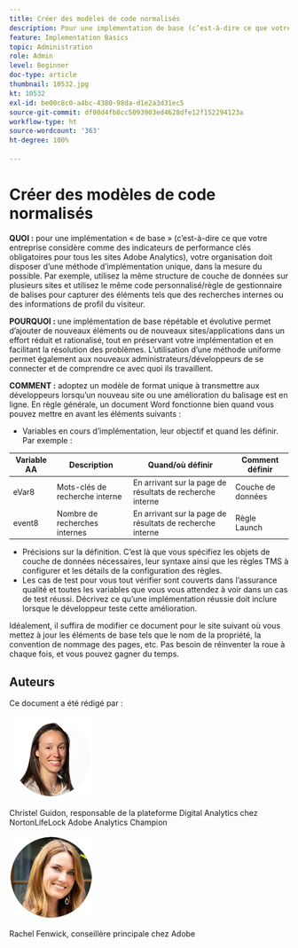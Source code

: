 ```yaml
---
title: Créer des modèles de code normalisés
description: Pour une implémentation de base (c’est-à-dire ce que votre entreprise considère comme des indicateurs de performance clés obligatoires pour tous les sites Adobe Analytics), votre organisation doit disposer d’une méthode d’implémentation unique, dans la mesure du possible.
feature: Implementation Basics
topic: Administration
role: Admin
level: Beginner
doc-type: article
thumbnail: 10532.jpg
kt: 10532
exl-id: be00c8c0-a4bc-4380-98da-d1e2a3d31ec5
source-git-commit: df00d4fb8cc5093903ed4628dfe12f152294123a
workflow-type: ht
source-wordcount: '363'
ht-degree: 100%

---
```


# Créer des modèles de code normalisés

**QUOI :** pour une implémentation « de base » (c’est-à-dire ce que votre entreprise considère comme des indicateurs de performance clés obligatoires pour tous les sites Adobe Analytics), votre organisation doit disposer d’une méthode d’implémentation unique, dans la mesure du possible. Par exemple, utilisez la même structure de couche de données sur plusieurs sites et utilisez le même code personnalisé/règle de gestionnaire de balises pour capturer des éléments tels que des recherches internes ou des informations de profil du visiteur.

**POURQUOI :** une implémentation de base répétable et évolutive permet d’ajouter de nouveaux éléments ou de nouveaux sites/applications dans un effort réduit et rationalisé, tout en préservant votre implémentation et en facilitant la résolution des problèmes. L’utilisation d’une méthode uniforme permet également aux nouveaux administrateurs/développeurs de se connecter et de comprendre ce avec quoi ils travaillent.

**COMMENT :** adoptez un modèle de format unique à transmettre aux développeurs lorsqu’un nouveau site ou une amélioration du balisage est en ligne. En règle générale, un document Word fonctionne bien quand vous pouvez mettre en avant les éléments suivants :

* Variables en cours d’implémentation, leur objectif et quand les définir. Par exemple :

| Variable AA | Description | Quand/où définir | Comment définir |
|--- |--- |--- |--- |
| eVar8 | Mots-clés de recherche interne | En arrivant sur la page de résultats de recherche interne | Couche de données |
| event8 | Nombre de recherches internes | En arrivant sur la page de résultats de recherche interne | Règle Launch |

* Précisions sur la définition. C’est là que vous spécifiez les objets de couche de données nécessaires, leur syntaxe ainsi que les règles TMS à configurer et les détails de la configuration des règles.
* Les cas de test pour vous tout vérifier sont couverts dans l’assurance qualité et toutes les variables que vous vous attendez à voir dans un cas de test réussi. Décrivez ce qu’une implémentation réussie doit inclure lorsque le développeur teste cette amélioration.

Idéalement, il suffira de modifier ce document pour le site suivant où vous mettez à jour les éléments de base tels que le nom de la propriété, la convention de nommage des pages, etc. Pas besoin de réinventer la roue à chaque fois, et vous pouvez gagner du temps.

## Auteurs

Ce document a été rédigé par :

![Christel Guidon](assets/Christel-Headshot-150.png)

Christel Guidon, responsable de la plateforme Digital Analytics chez NortonLifeLock
Adobe Analytics Champion

![Rachel Fenwick](assets/Rachel-Fenwick-150.png)

Rachel Fenwick, conseillère principale chez Adobe
